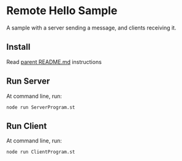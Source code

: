 # Remote Hello Sample

A sample with a server sending a message, and clients receiving it.

## Install

Read [parent README.md](../README.md) instructions

## Run Server

At command line, run:
```
node run ServerProgram.st
```

## Run Client

At command line, run:
```
node run ClientProgram.st
```
